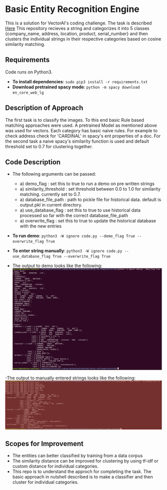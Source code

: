 # Basic Entity Recognition Engine 
This is a solution for VectorAI's coding challenge. The task is described [Here](https://github.com/LalitPradhan/VectorAI-Entity-Recognition-Engine-Challenge/blob/master/Vector%20Machine%20Learning%20Engineer%20Project%202.pdf)
This repository recieves a string and categorizes it into 5 classes {company_name, address, location, product, serial_number} and then clusters the individual strings in their respective categories based on cosine similarity matching. 

## Requirements
Code runs on Python3. 
- **To install dependencies**: `sudo pip3 install -r requirements.txt`
- **Download pretrained spacy mode**: `python -m spacy download en_core_web_lg`

## Description of Approach
The first task is to classify the images. To this end basic Rule based matching approaches were used. A pretrained Model as mentioned above was used for vectors. Each category has basic naive rules. For example to check address check for 'CARDINAL' in spacy's ent properties of a doc.
For the second task a naive spacy's similarity function is used and default threshold set to 0.7 for clustering together.

## Code Description
- The following arguments can be passed:
 	- a) demo_flag : set this to true to run a demo on pre written strings
  - a) similarity_threshold : set threshold between 0.0 to 1.0 for similarity matching. currently set to 0.7.
  - a) database_file_path : path to pickle file for historical data. default is output.pkl in current directory.
  - a) use_database_flag : set this to true to use historical data processed so far with the correct database_file_path
  - a) overwrite_flag : set this to true to update the historical database with the new entries 
  
- **To run demo**: `python3 -W ignore code.py --demo_flag True --overwrite_flag True`
- **To enter string manually**: `python3 -W ignore code.py --use_database_flag True --overwrite_flag True`

- The output to demo looks like the following:
![alt text](https://github.com/LalitPradhan/VectorAI-Entity-Recognition-Engine-Challenge/blob/master/demo_output.png)

-The output to manually entered strings looks like the following:
![alt text](https://github.com/LalitPradhan/VectorAI-Entity-Recognition-Engine-Challenge/blob/master/ManualEntry.png)

## Scopes for Improvement
- The entities can better classified by training from a data corpus
- The similarity distance can be improved for clustering by using tf-idf or custom distance for individual categories.
- This repo is to understand the approch for completing the task. The basic approach in nutshell described is to make a classifier and then cluster for individual categories. 

